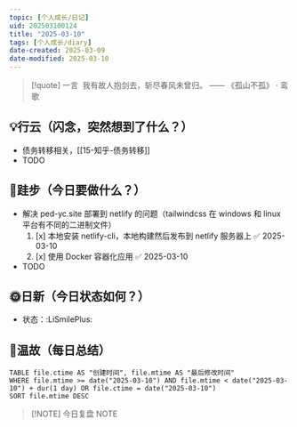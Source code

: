 ```yaml
---
topic: [个人成长/日记]
uid: 202503100124
title: "2025-03-10"
tags: [个人成长/diary]
date-created: 2025-03-09
date-modified: 2025-03-10
---
```


> [!quote] 一言
>  我有故人抱剑去，斩尽春风未曾归。 —— 《孤山不孤》 · 鸾歌

## 💡行云（闪念，突然想到了什么？）

- 债务转移相关，[[15-知乎-债务转移]]
- TODO

## 🦶跬步（今日要做什么？）

- 解决 ped-yc.site 部署到 netlify 的问题（tailwindcss 在 windows 和 linux 平台有不同的二进制文件）
	1. [x] 本地安装 netlify-cli，本地构建然后发布到 netlify 服务器上 ✅ 2025-03-10
	2. [x] 使用 Docker 容器化应用 ✅ 2025-03-10
- TODO

## 🌞日新（今日状态如何？）

- 状态：:LiSmilePlus:

## 🌙温故（每日总结）

```dataview
TABLE file.ctime AS "创建时间", file.mtime AS "最后修改时间"
WHERE file.mtime >= date("2025-03-10") AND file.mtime < date("2025-03-10") + dur(1 day) OR file.ctime = date("2025-03-10")
SORT file.mtime DESC
```

> [!NOTE] 今日复盘
> NOTE
